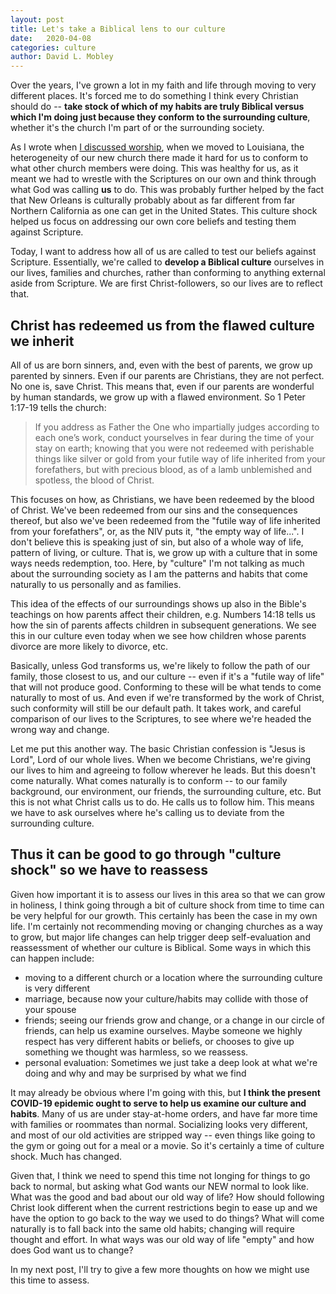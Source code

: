 ```yaml
---
layout: post
title: Let's take a Biblical lens to our culture
date:   2020-04-08
categories: culture
author: David L. Mobley
---
```


Over the years, I've grown a lot in my faith and life through moving to very different places. It's forced me to do something I think every Christian should do -- **take stock of which of my habits are truly Biblical versus which I'm doing just because they conform to the surrounding culture**, whether it's the church I'm part of or the surrounding society.

As I wrote when [I discussed worship](https://heisfaithful.github.io/worship/2020/03/05/worship2.html), when we moved to Louisiana, the heterogeneity of our new church there made it hard for us to conform to what other church members were doing. This was healthy for us, as it meant we had to wrestle with the Scriptures on our own and think through what God was calling **us** to do. This was probably further helped by the fact that New Orleans is culturally probably about as far different from far Northern California as one can get in the United States. This culture shock helped us focus on addressing our own core beliefs and testing them against Scripture.

Today, I want to address how all of us are called to test our beliefs against Scripture. Essentially, we're called to **develop a Biblical culture** ourselves in our lives, families and churches, rather than conforming to anything external aside from Scripture. We are first Christ-followers, so our lives are to reflect that.

## Christ has redeemed us from the flawed culture we inherit

All of us are born sinners, and, even with the best of parents, we grow up parented by sinners. Even if our parents are Christians, they are not perfect. No one is, save Christ. This means that, even if our parents are wonderful by human standards, we grow up with a flawed environment. So 1 Peter 1:17-19 tells the church:

>  If you address as Father the One who impartially judges according to each one’s work, conduct yourselves in fear during the time of your stay on earth; knowing that you were not redeemed with perishable things like silver or gold from your futile way of life inherited from your forefathers, but with precious blood, as of a lamb unblemished and spotless, the blood of Christ.

This focuses on how, as Christians, we have been redeemed by the blood of Christ. We've been redeemed from our sins and the consequences thereof, but also we've been redeemed from the "futile way of life inherited from your forefathers", or, as the NIV puts it, "the empty way of life...". I don't believe this is speaking just of sin, but also of a whole way of life, pattern of living, or culture. That is, we grow up with a culture that in some ways needs redemption, too. Here, by "culture" I'm not talking as much about the surrounding society as I am the patterns and habits that come naturally to us personally and as families.

This idea of the effects of our surroundings shows up also in the Bible's teachings on how parents affect their children, e.g. Numbers 14:18 tells us how the sin of parents affects children in subsequent generations. We see this in our culture even today when we see how children whose parents divorce are more likely to divorce, etc.

Basically, unless God transforms us, we're likely to follow the path of our family, those closest to us, and our culture -- even if it's a "futile way of life" that will not produce good. Conforming to these will be what tends to come naturally to most of us. And even if we're transformed by the work of Christ, such conformity will still be our default path. It takes work, and careful comparison of our lives to the Scriptures, to see where we're headed the wrong way and change.

Let me put this another way. The basic Christian confession is "Jesus is Lord", Lord of our whole lives. When we become Christians, we're giving our lives to him and agreeing to follow wherever he leads. But this doesn't come naturally. What comes naturally is to conform -- to our family background, our environment, our friends, the surrounding culture, etc. But this is not what Christ calls us to do. He calls us to follow him. This means we have to ask ourselves where he's calling us to deviate from the surrounding culture.

## Thus it can be good to go through "culture shock" so we have to reassess

Given how important it is to assess our lives in this area so that we can grow in holiness, I think going through a bit of culture shock from time to time can be very helpful for our growth. This certainly has been the case in my own life. I'm certainly not recommending moving or changing churches as a way to grow, but major life changes can help trigger deep self-evaluation and reassessment of whether our culture is Biblical. Some ways in which this can happen include:
- moving to a different church or a location where the surrounding culture is very different
- marriage, because now your culture/habits may collide with those of your spouse
- friends; seeing our friends grow and change, or a change in our circle of friends, can help us examine ourselves. Maybe someone we highly respect has very different habits or beliefs, or chooses to give up something we thought was harmless, so we reassess.
- personal evaluation: Sometimes we just take a deep look at what we're doing and why and may be surprised by what we find

It may already be obvious where I'm going with this, but **I think the present COVID-19 epidemic ought to serve to help us examine our culture and habits**. Many of us are under stay-at-home orders, and have far more time with families or roommates than normal. Socializing looks very different, and most of our old activities are stripped way -- even things like going to the gym or going out for a meal or a movie. So it's certainly a time of culture shock. Much has changed.

Given that, I think we need to spend this time not longing for things to go back to normal, but asking what God wants our NEW normal to look like. What was the good and bad about our old way of life? How should following Christ look different when the current restrictions begin to ease up and we have the option to go back to the way we used to do things? What will come naturally is to fall back into the same old habits; changing will require thought and effort. In what ways was our old way of life "empty" and how does God want us to change?

In my next post, I'll try to give a few more thoughts on how we might use this time to assess.
